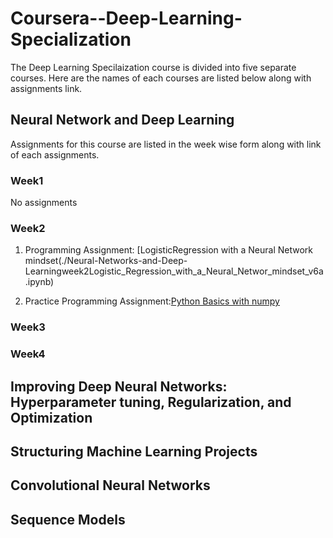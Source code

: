 # Coursera--Deep-Learning-Specialization

The Deep Learning Specilaization course is divided into five separate courses. Here are the names of each courses are listed below along with assignments link.

## Neural Network and Deep Learning

Assignments for this course are listed in the week wise form along with link of each assignments.

### Week1

 No assignments

### Week2 

1. Programming Assignment: [LogisticRegression with a Neural Network mindset(./Neural-Networks-and-Deep-Learningweek2Logistic_Regression_with_a_Neural_Networ_mindset_v6a.ipynb)

2. Practice Programming Assignment:[Python Basics with numpy](.Neural-Networks-and-Deep-Learning/week2Python_Basics_With_Numpy_v3a.ipynb)

### Week3

### Week4
  
## Improving Deep Neural Networks: Hyperparameter tuning, Regularization, and Optimization

## Structuring Machine Learning Projects

## Convolutional Neural Networks

## Sequence Models
    


